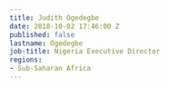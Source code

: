 ```yaml
---
title: Judith Ogedegbe
date: 2018-10-02 17:46:00 Z
published: false
lastname: Ogedegbe
job-title: Nigeria Executive Director
regions:
- Sub-Saharan Africa
---
```


